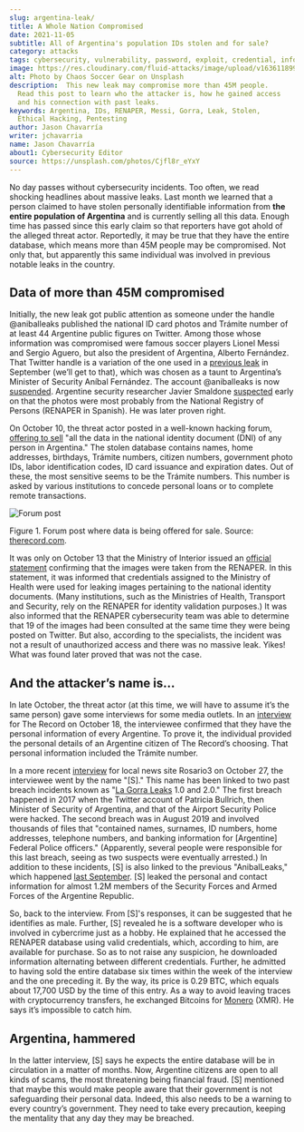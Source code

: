 ```yaml
---
slug: argentina-leak/
title: A Whole Nation Compromised
date: 2021-11-05
subtitle: All of Argentina's population IDs stolen and for sale?
category: attacks
tags: cybersecurity, vulnerability, password, exploit, credential, information
image: https://res.cloudinary.com/fluid-attacks/image/upload/v1636118998/blog/argentina-leak/cover_argentina.webp
alt: Photo by Chaos Soccer Gear on Unsplash
description:  This new leak may compromise more than 45M people.
  Read this post to learn who the attacker is, how he gained access
  and his connection with past leaks.
keywords: Argentina, IDs, RENAPER, Messi, Gorra, Leak, Stolen,
  Ethical Hacking, Pentesting
author: Jason Chavarría
writer: jchavarria
name: Jason Chavarría
about1: Cybersecurity Editor
source: https://unsplash.com/photos/Cjfl8r_eYxY
---
```


No day passes without cybersecurity incidents. Too often, we read
shocking headlines about massive leaks. Last month we learned that a
person claimed to have stolen personally identifiable information from
**the entire population of Argentina** and is currently selling all this
data. Enough time has passed since this early claim so that reporters
have got ahold of the alleged threat actor. Reportedly, it may be true
that they have the entire database, which means more than 45M people may
be compromised. Not only that, but apparently this same individual was
involved in previous notable leaks in the country.

## Data of more than 45M compromised

Initially, the new leak got public attention as someone under the handle
@aniballeaks published the national ID card photos and Trámite number of
at least 44 Argentine public figures on Twitter. Among those whose
information was compromised were famous soccer players Lionel Messi and
Sergio Aguero, but also the president of Argentina, Alberto Fernández.
That Twitter handle is a variation of the one used in a [previous
leak](https://www.clarin.com/tecnologia/filtraron-informacion-privada-miembros-fuerzas-armadas-seguridad-argentina_0_R5nYFK-2E.html)
in September (we’ll get to that), which was chosen as a taunt to
Argentina’s Minister of Security Aníbal Fernández. The account
@aniballeaks is now
[suspended](https://www.zdnet.com/article/twitter-suspends-hacker-who-stole-data-of-46-million-argentinians/).
Argentine security researcher Javier Smaldone
[suspected](https://twitter.com/mis2centavos/status/1447251622334275595)
early on that the photos were most probably from the National Registry
of Persons (RENAPER in Spanish). He was later proven right.

On October 10, the threat actor posted in a well-known hacking forum,
[offering to
sell](https://therecord.media/hacker-steals-government-id-database-for-argentinas-entire-population/)
"all the data in the national identity document (DNI) of any person in
Argentina." The stolen database contains names, home addresses,
birthdays, Trámite numbers, citizen numbers, government photo IDs, labor
identification codes, ID card issuance and expiration dates. Out of
these, the most sensitive seems to be the Trámite numbers. This number
is asked by various institutions to concede personal loans or to
complete remote transactions.

<div class="imgblock">

![Forum post](https://res.cloudinary.com/fluid-attacks/image/upload/v1636119134/blog/argentina-leak/argentina_figure_1.webp)

<div class="title">

Figure 1. Forum post where data is being offered for sale. Source: [therecord.com](https://therecord.media/wp-content/uploads/2021/10/Argentina-DB.png).

</div>

</div>

It was only on October 13 that the Ministry of Interior issued an
[official
statement](https://www.argentina.gob.ar/noticias/el-renaper-detecto-el-uso-indebido-de-una-clave-otorgada-un-organismo-publico-y-formalizo)
confirming that the images were taken from the RENAPER. In this
statement, it was informed that credentials assigned to the Ministry of
Health were used for leaking images pertaining to the national identity
documents. (Many institutions, such as the Ministries of Health,
Transport and Security, rely on the RENAPER for identity validation
purposes.) It was also informed that the RENAPER cybersecurity team was
able to determine that 19 of the images had been consulted at the same
time they were being posted on Twitter. But also, according to the
specialists, the incident was not a result of unauthorized access and
there was no massive leak. Yikes\! What was found later proved that was
not the case.

## And the attacker’s name is…​

In late October, the threat actor (at this time, we will have to assume
it’s the same person) gave some interviews for some media outlets. In an
[interview](https://therecord.media/hacker-steals-government-id-database-for-argentinas-entire-population/)
for The Record on October 18, the interviewee confirmed that they have
the personal information of every Argentine. To prove it, the individual
provided the personal details of an Argentine citizen of The Record’s
choosing. That personal information included the Trámite number.

In a more recent
[interview](https://www.rosario3.com/tecnologia/El-robo-del-siglo-una-reveladora-entrevista-a-S-el-enigmatico-e-indetectable-hacker-del-Renaper-20211027-0050.html)
for local news site Rosario3 on October 27, the interviewee went by the
name "\[S\]." This name has been linked to two past breach incidents
known as "[La Gorra
Leaks](https://www.zdnet.com/article/argentinian-security-researcher-arrested-after-tweeting-about-government-hack/)
1.0 and 2.0." The first breach happened in 2017 when the Twitter account
of Patricia Bullrich, then Minister of Security of Argentina, and that
of the Airport Security Police were hacked. The second breach was in
August 2019 and involved thousands of files that "contained names,
surnames, ID numbers, home addresses, telephone numbers, and banking
information for \[Argentine\] Federal Police officers." (Apparently,
several people were responsible for this last breach, seeing as two
suspects were eventually arrested.) In addition to these incidents,
\[S\] is also linked to the previous "AnibalLeaks," which happened [last
September](https://www.clarin.com/tecnologia/filtraron-informacion-privada-miembros-fuerzas-armadas-seguridad-argentina_0_R5nYFK-2E.html).
\[S\] leaked the personal and contact information for almost 1.2M
members of the Security Forces and Armed Forces of the Argentine
Republic.

So, back to the interview. From \[S\]'s responses, it can be suggested
that he identifies as male. Further, \[S\] revealed he is a software
developer who is involved in cybercrime just as a hobby. He explained
that he accessed the RENAPER database using valid credentials, which,
according to him, are available for purchase. So as to not raise any
suspicion, he downloaded information alternating between different
credentials. Further, he admitted to having sold the entire database six
times within the week of the interview and the one preceding it. By the
way, its price is 0.29 BTC, which equals about 17,700 USD by the time of
this entry. As a way to avoid leaving traces with cryptocurrency
transfers, he exchanged Bitcoins for
[Monero](https://www.getmonero.org/resources/about/) (XMR). He says it’s
impossible to catch him.

## Argentina, hammered

In the latter interview, \[S\] says he expects the entire database will
be in circulation in a matter of months. Now, Argentine citizens are
open to all kinds of scams, the most threatening being financial fraud.
\[S\] mentioned that maybe this would make people aware that their
government is not safeguarding their personal data. Indeed, this also
needs to be a warning to every country’s government. They need to take
every precaution, keeping the mentality that any day they may be
breached.
